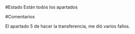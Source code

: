 #Estado
Están todos los apartados

#Comentarios

El apartado 5 de hacer la transferencia, me dió varios fallos. 

